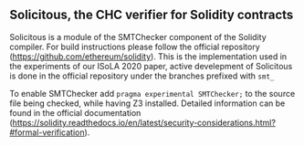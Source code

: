 ## Solicitous, the CHC verifier for Solidity contracts

Solicitous is a module of the SMTChecker component of the Solidity compiler. For build instructions please follow the official repository (https://github.com/ethereum/solidity). This is the implementation used in the experiments of our ISoLA 2020 paper, active develepment of Solicitous is done in the official repository under the branches prefixed with `smt_`

To enable SMTChecker add `pragma experimental SMTChecker;` to the source file being checked, while having Z3 installed. Detailed information can be found in the official documentation (https://solidity.readthedocs.io/en/latest/security-considerations.html?#formal-verification).
